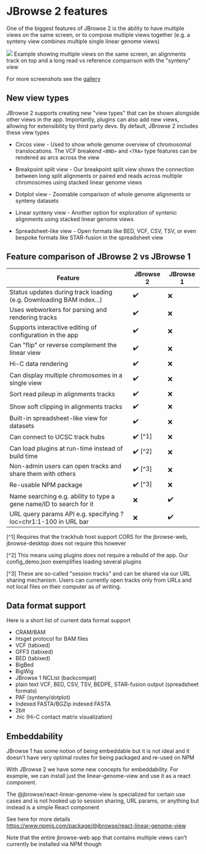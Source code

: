# JBrowse 2 features

One of the biggest features of JBrowse 2 is the ability to have multiple views
on the same screen, or to compose multiple views together (e.g. a synteny view
combines multiple single linear genome views)

![](./img/linear_longread.png)
Example showing multiple views on the same screen, an alignments track on top
and a long read vs reference comparison with the "synteny" view

For more screenshots see the [gallery](./gallery)

## New view types

JBrowse 2 supports creating new "view types" that can be shown alongside other
views in the app. Importantly, plugins can also add new views, allowing for
extensibility by third party devs. By default, JBrowse 2 includes these
view types

- Circos view - Used to show whole genome overview of chromosomal
  translocations. The VCF breakend `<BND>` and `<TRA>` type features can be
  rendered as arcs across the view

- Breakpoint split view - Our breakpoint split view shows the connection
  between long split alignments or paired end reads across multiple chromosomes
  using stacked linear genome views

- Dotplot view - Zoomable comparison of whole genome alignments or synteny
  datasets

- Linear synteny view - Another option for exploration of syntenic alignments
  using stacked linear genome views

- Spreadsheet-like view - Open formats like BED, VCF, CSV, TSV, or even bespoke
  formats like STAR-fusion in the spreadsheet view

## Feature comparison of JBrowse 2 vs JBrowse 1

| Feature                                                             | JBrowse 2               | JBrowse 1          |
| ------------------------------------------------------------------- | ----------------------- | ------------------ |
| Status updates during track loading (e.g. Downloading BAM index...) | :heavy_check_mark:      | :x:                |
| Uses webworkers for parsing and rendering tracks                    | :heavy_check_mark:      | :x:                |
| Supports interactive editing of configuration in the app            | :heavy_check_mark:      | :x:                |
| Can "flip" or reverse complement the linear view                    | :heavy_check_mark:      | :x:                |
| Hi-C data rendering                                                 | :heavy_check_mark:      | :x:                |
| Can display multiple chromosomes in a single view                   | :heavy_check_mark:      | :x:                |
| Sort read pileup in alignments tracks                               | :heavy_check_mark:      | :x:                |
| Show soft clipping in alignments tracks                             | :heavy_check_mark:      | :x:                |
| Built-in spreadsheet-like view for datasets                         | :heavy_check_mark:      | :x:                |
| Can connect to UCSC track hubs                                      | :heavy_check_mark: [^1] | :x:                |
| Can load plugins at run-time instead of build time                  | :heavy_check_mark: [^2] | :x:                |
| Non-admin users can open tracks and share them with others          | :heavy_check_mark: [^3] | :x:                |
| Re-usable NPM package                                               | :heavy_check_mark: [^3] | :x:                |
| Name searching e.g. ability to type a gene name/ID to search for it | :x:                     | :heavy_check_mark: |
| URL query params API e.g. specifying ?loc=chr1:1-100 in URL bar     | :x:                     | :heavy_check_mark: |

[^1] Requires that the trackhub host support CORS for the jbrowse-web, jbrowse-desktop does not require this however

[^2] This means using plugins does not require a rebuild of the app. Our config_demo.json exemplifies loading several plugins

[^3] These are so-called "session tracks" and can be shared via our URL sharing mechanism. Users can currently open tracks only from URLs and not local files on their computer as of writing.

## Data format support

Here is a short list of current data format support

- CRAM/BAM
- htsget protocol for BAM files
- VCF (tabixed)
- GFF3 (tabixed)
- BED (tabixed)
- BigBed
- BigWig
- JBrowse 1 NCList (backcompat)
- plain text VCF, BED, CSV, TSV, BEDPE, STAR-fusion output (spreadsheet formats)
- PAF (synteny/dotplot)
- Indexed FASTA/BGZip indexed FASTA
- 2bit
- .hic (Hi-C contact matrix visualization)

## Embeddability

JBrowse 1 has some notion of being embeddable but it is not ideal and it
doesn't have very optimal routes for being packaged and re-used on NPM

With JBrowse 2 we have some new concepts for embeddability. For example, we can
install just the linear-genome-view and use it as a react component.

The @jbrowse/react-linear-genome-view is specialized for certain use cases and
is not hooked up to session sharing, URL params, or anything but instead is a
simple React component

See here for more details https://www.npmjs.com/package/@jbrowse/react-linear-genome-view

Note that the entire jbrowse-web app that contains multiple views can't
currently be installed via NPM though
